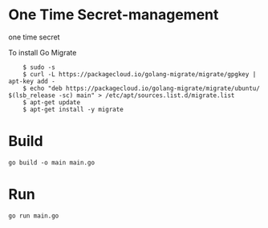 # One Time Secret-management
one time secret


To install Go Migrate

```
    $ sudo -s
    $ curl -L https://packagecloud.io/golang-migrate/migrate/gpgkey | apt-key add -
    $ echo "deb https://packagecloud.io/golang-migrate/migrate/ubuntu/ $(lsb_release -sc) main" > /etc/apt/sources.list.d/migrate.list
    $ apt-get update
    $ apt-get install -y migrate

```

# Build 
```
go build -o main main.go

```

# Run
```
go run main.go
```